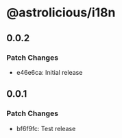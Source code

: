 # @astrolicious/i18n

## 0.0.2

### Patch Changes

- e46e6ca: Initial release

## 0.0.1

### Patch Changes

- bf6f9fc: Test release
